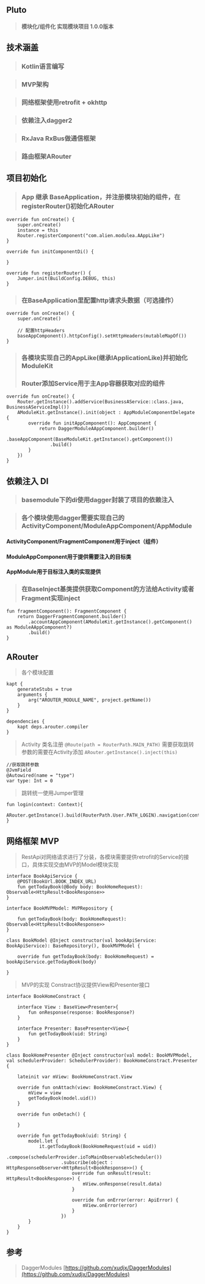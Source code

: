 ## Pluto

> #### 模块化/组件化 实现模块项目 1.0.0版本  

## 技术涵盖

>### Kotlin语言编写

>### MVP架构

>### 网络框架使用retrofit + okhttp

>### 依赖注入dagger2

>### RxJava RxBus做通信框架

>### 路由框架ARouter

## 项目初始化

> ### App 继承 BaseApplication，并注册模块初始的组件，在registerRouter()初始化ARouter

	override fun onCreate() {
        super.onCreate()
        instance = this
        Router.registerComponent("com.alien.modulea.AAppLike")
    }

    override fun initComponentDi() {

    }

    override fun registerRouter() {
        Jumper.init(BuildConfig.DEBUG, this)
    }

> ### 在BaseApplication里配置http请求头数据（可选操作）

	override fun onCreate() {
        super.onCreate()

        // 配置httpHeaders
        baseAppComponent().httpConfig().setHttpHeaders(mutableMapOf())
    }

> ### 各模块实现自己的AppLike(继承IApplicationLike)并初始化ModuleKit 
> ### Router添加Service用于主App容器获取对应的组件

	override fun onCreate() {
        Router.getInstance().addService(BusinessAService::class.java, BusinessAServiceImpl())
        AModuleKit.getInstance().init(object : AppModuleComponentDelegate {
            override fun initAppComponent(): AppComponent {
                return DaggerModuleAAppComponent.builder()
                    .baseAppComponent(BaseModuleKit.getInstance().getComponent())
                    .build()
            }
        })
    }

## 依赖注入 DI

> ### basemodule下的di使用dagger封装了项目的依赖注入

> ### 各个模块使用dagger需要实现自己的ActivityComponent/ModuleAppComponent/AppModule

#### ActivityComponent/FragmentComponent用于inject（组件）
#### ModuleAppComponent用于提供需要注入的目标类
#### AppModule用于目标注入类的实现提供

> ### 在BaseInject基类提供获取Component的方法给Activity或者Fragment实现inject

	fun fragmentComponent(): FragmentComponent {
        return DaggerFragmentComponent.builder()
            .accountAppComponent(AModuleKit.getInstance().getComponent() as ModuleAAppComponent?)
            .build()
    }

## ARouter

> 各个模块配置
	
	kapt {
	    generateStubs = true
	    arguments {
	        arg("AROUTER_MODULE_NAME", project.getName())
	    }
	}

	dependencies {
	    kapt deps.arouter.compiler
	}

> Activity 类名注册 `@Route(path = RouterPath.MAIN_PATH)`  需要获取跳转参数的需要在Activity添加 `ARouter.getInstance().inject(this)`

	//获取跳转参数
	@JvmField
    @Autowired(name = "type")
    var type: Int = 0

> 跳转统一使用Jumper管理

	fun login(context: Context){
        ARouter.getInstance().build(RouterPath.User.PATH_LOGIN).navigation(context)
    }

## 网络框架 MVP
> RestApi对网络请求进行了分装，各模块需要提供retrofit的Service的接口，具体实现交由MVP的Model模块实现

	interface BookApiService {
	    @POST(BookUrl.BOOK_INDEX_URL)
	    fun getTodayBook(@Body body: BookHomeRequest): Observable<HttpResult<BookResponse>>
	}

	interface BookMVPModel: MVPRepository {

    	fun getTodayBook(body: BookHomeRequest): Observable<HttpResult<BookResponse>>
	}

	class BookModel @Inject constructor(val bookApiService: BookApiService): BaseRepository(), BookMVPModel {

    	override fun getTodayBook(body: BookHomeRequest) = bookApiService.getTodayBook(body)

	}

> MVP的实现 Constract协议提供View和Presenter接口

	interface BookHomeConstract {

	    interface View : BaseView<Presenter>{
	        fun onResponse(response: BookResponse?)
	    }
	
	    interface Presenter: BasePresenter<View>{
	        fun getTodayBook(uid: String)
	    }
	}

	class BookHomePresenter @Inject constructor(val model: BookMVPModel, val schedulerProvider: SchedulerProvider): BookHomeConstract.Presenter {

	    lateinit var mView: BookHomeConstract.View
	
	    override fun onAttach(view: BookHomeConstract.View) {
	        mView = view
	        getTodayBook(model.uid())
	    }
	
	    override fun onDetach() {
	
	    }
	
	    override fun getTodayBook(uid: String) {
	        model.let {
	            it.getTodayBook(BookHomeRequest(uid = uid))
	                    .compose(schedulerProvider.ioToMainObservableScheduler())
	                    .subscribe(object : HttpResponseObserver<HttpResult<BookResponse>>() {
	                        override fun onResult(result: HttpResult<BookResponse>) {
	                            mView.onResponse(result.data)
	                        }
	
	                        override fun onError(error: ApiError) {
	                            mView.onError(error)
	                        }
	                    })
	        }
	    }
	}
		

## 参考
>DaggerModules [https://github.com/xudjx/DaggerModules](https://github.com/xudjx/DaggerModules)
			
